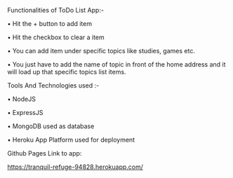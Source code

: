 Functionalities of ToDo List App:-

•	Hit the + button to add item

•	Hit the checkbox to clear a item

•	You can add item under specific topics like studies, games etc.

•	You just have to add the name of topic in front of the home address and it will load up that specific topics list items.

 
Tools And Technologies used :-

•	NodeJS

•	ExpressJS

•	MongoDB  used as database

•	Heroku App Platform used for deployment


Github Pages Link to app: 

 https://tranquil-refuge-94828.herokuapp.com/
